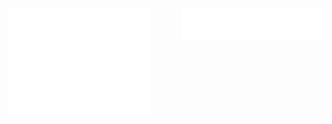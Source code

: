[<img align="left" width="45%" alt="🧊" src="/github-metrics.svg">](#)
[<img align="right" width="45%" alt="🧊" src="/metrics.plugin.habits.facts.svg">](#)


<!--
**nkeil/nkeil** is a ✨ _special_ ✨ repository because its `README.md` (this file) appears on your GitHub profile.

Here are some ideas to get you started:

- 🔭 I’m currently working on ...
- 🌱 I’m currently learning ...
- 👯 I’m looking to collaborate on ...
- 🤔 I’m looking for help with ...
- 💬 Ask me about ...
- 📫 How to reach me: ...
- 😄 Pronouns: ...
- ⚡ Fun fact: ...
-->
